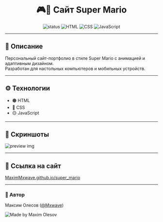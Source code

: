 <h1 align="center">🎮🍄 Cайт Super Mario</h1>

<p align="center">
  <img src="https://img.shields.io/badge/status-active-success?style=flat&logo=github" alt="status">
  <img src="https://img.shields.io/badge/HTML-5-orange?logo=html5" alt="HTML">
  <img src="https://img.shields.io/badge/CSS-3-blue?logo=css3" alt="CSS">
  <img src="https://img.shields.io/badge/JavaScript-ES6-yellow?logo=javascript" alt="JavaScript">
</p>

---

## 📝 Описание
Персональный сайт-портфолио в стиле Super Mario с анимацией и адаптивным дизайном.  
Разработан для настольных компьютеров и мобильных устройств.

---

## ⚙️ Технологии
- 🟠 HTML  
- 🔵 CSS
- 🟡 JavaScript  

---

## 📸 Скриншоты

![preview img](/prew.png)

---

## 🔗 Ссылка на сайт
[MaximMxwave.github.io/super_mario](https://maximmxwave.github.io/super_mario/)

---

### 👤 Автор
Максим Олесов ([@Mxwave](https://t.me/Mxwave))

<p align="left">
  <img src="https://img.shields.io/badge/Made%20by-Maxim%20Olesov-blue?style=for-the-badge&logo=github" alt="Made by Maxim Olesov" />
</p>
